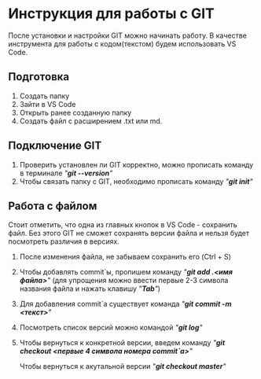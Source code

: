 # Инструкция для работы с GIT #

После установки и настройки GIT можно начинать работу. В качестве инструмента для работы с кодом(текстом) будем использовать VS Code.

## Подготовка ##

1. Создать папку 
2. Зайти в VS Code 
3. Открыть ранее созданную папку
4. Создать файл с расширением .txt или md.

## Подключение GIT ##

1. Проверить установлен ли GIT корректно, можно прописать команду в терминале *"**git --version**"*
2. Чтобы связать папку с GIT, необходимо прописать команду *"**git init**"*
## Работа с файлом ##
Стоит отметить, что одна из главных кнопок в VS Code - сохранить файл. Без этого GIT не сможет сохранять версии файла и нельзя будет посмотреть различия в версиях.
1. После изменения файла, не забываем сохранить его (Ctrl + S)
2. Чтобы добавлять commit`ы, пропишем команду *"**git add .\<имя файла>**"* (для упрощения можно ввести первые 2-3 символа названия файла и нажать клавишу *"**Tab**"*)
3. Для добавления commit`а существует команда *"**git commit -m <текст>**"*
4. Посмотреть список версий можно командой *"**git log**"*
5. Чтобы вернуться к конкретной версии, введем команду *"**git checkout <первые 4 символа номера commit`а>**"*

    Чтобы вернуться к акутальной версии *"**git checkout master**"*


